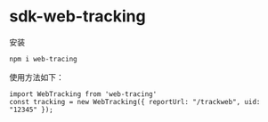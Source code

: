 
# sdk-web-tracking

安装
```bash
npm i web-tracing
```

使用方法如下：
```ecmascript 6
import WebTracking from 'web-tracing'
const tracking = new WebTracking({ reportUrl: "/trackweb", uid: "12345" });

```